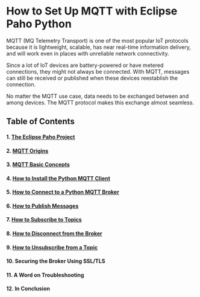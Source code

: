 # How to Set Up MQTT with Eclipse Paho Python

MQTT (MQ Telemetry Transport) is one of the most popular IoT protocols because it is lightweight, scalable, has near real-time information delivery, and will work even in places with unreliable network connectivity. 

Since a lot of IoT devices are battery-powered or have metered connections, they might not always be connected. With MQTT, messages can still be received or published when these devices reestablish the connection.

No matter the MQTT use case, data needs to be exchanged between and among devices. The MQTT protocol makes this exchange almost seamless.


## Table of Contents

#### 1. [The Eclipse Paho Project](/Eclipse_Paho/01_the_eclipse_paho_project.md)
#### 2. [MQTT Origins](/Eclipse_Paho/02_mqtt_origins.md)
#### 3. [MQTT Basic Concepts](/Eclipse_Paho/03_mqtt_basic_concepts.md)
#### 4. [How to Install the Python MQTT Client](/Eclipse_Paho/04_how_to_install_the_python_%20mqtt_client.md)
#### 5. [How to Connect to a Python MQTT Broker](/Eclipse_Paho/05_how_to_connect_to_a_python_mqtt_broker.md)
#### 6. [How to Publish Messages](/Eclipse_Paho/06_how_to_publish_messages.md)
#### 7. [How to Subscribe to Topics](Eclipse_Paho/07_how_to_subscribe_to_topics.md)
#### 8. [How to Disconnect from the Broker](Eclise_Paho/08_how_to_disconnect_from_the_broker.md)
#### 9. [How to Unsubscribe from a Topic](Eclipse_Paho/09_how_to_unsubscribe_from_a_topic.md)
#### 10. Securing the Broker Using SSL/TLS
#### 11. A Word on Troubleshooting
#### 12. In Conclusion
